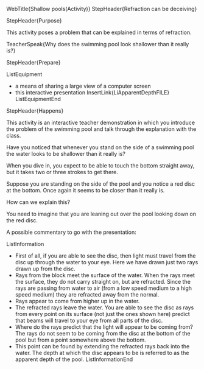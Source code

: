 WebTitle{Shallow pools(Activity)}
StepHeader{Refraction can be deceiving}

StepHeader{Purpose}

This activity poses a problem that can be explained in terms of refraction.

TeacherSpeak{Why does the swimming pool look shallower than it really is?}

StepHeader{Prepare}

ListEquipment
- a means of sharing a large view of a computer screen
- this interactive presentation InsertLink{LiApparentDepthFILE}
ListEquipmentEnd

StepHeader{Happens}

This activity is an interactive teacher demonstration in which you introduce the problem of the swimming pool and talk through the explanation with the class.

Have you noticed that whenever you stand on the side of a swimming pool the water looks to be shallower than it really is?

When you dive in, you expect to be able to touch the bottom straight away, but it takes two or three strokes to get there.

Suppose you are standing on the side of the pool and you notice a red disc at the bottom. Once again it seems to be closer than it really is.

How can we explain this?

You need to imagine that you are leaning out over the pool looking down on the red disc.

A possible commentary to go with the presentation:

ListInformation
- First of all, if you are able to see the disc, then light must travel from the disc up through the water to your eye. Here we have drawn just two rays drawn up from the disc.
- Rays from the block meet the surface of the water. When the rays meet the surface, they do not carry straight on, but are refracted. Since the rays are passing from water to air (from a low speed medium to a high speed medium) they are refracted away from the normal.
- Rays appear to come from higher up in the water.
- The refracted rays leave the water. You are able to see the disc as rays from every point on its surface (not just the ones shown here) predict that beams will travel to your eye from all parts of the disc.
- Where do the rays predict that the light will appear to be coming from? The rays do not seem to be coming from the disc at the bottom of the pool but from a point somewhere above the bottom.
- This point can be found by extending the refracted rays back into the water. The depth at which the disc appears to be is referred to as the apparent depth of the pool.
ListInformationEnd

